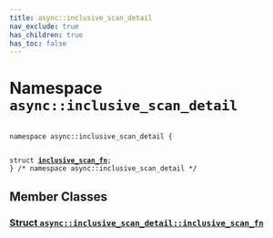 ```yaml
---
title: async::inclusive_scan_detail
nav_exclude: true
has_children: true
has_toc: false
---
```


# Namespace `async::inclusive_scan_detail`

<code class="doxybook">
<span>namespace async::inclusive&#95;scan&#95;detail {</span>
<br>
<span>struct <b><a href="/thrust/api/classes/structasync_1_1inclusive__scan__detail_1_1inclusive__scan__fn.html">inclusive&#95;scan&#95;fn</a></b>;</span>
<span>} /* namespace async::inclusive&#95;scan&#95;detail */</span>
</code>

## Member Classes

<h3 id="struct-async::inclusive_scan_detail::inclusive_scan_fn">
<a href="/thrust/api/classes/structasync_1_1inclusive__scan__detail_1_1inclusive__scan__fn.html">Struct <code>async::inclusive&#95;scan&#95;detail::inclusive&#95;scan&#95;fn</code>
</a>
</h3>


